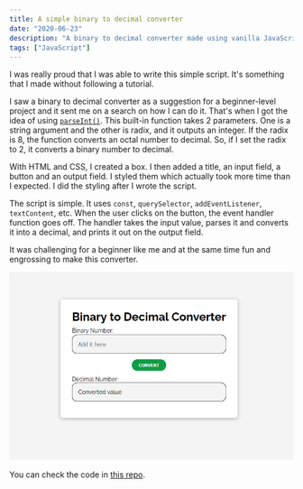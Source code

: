 ```yaml
---
title: A simple binary to decimal converter
date: "2020-06-23"
description: "A binary to decimal converter made using vanilla JavaScript"
tags: ["JavaScript"]
---
```


I was really proud that I was able to write this simple script. It's something that I made without following a tutorial.

I saw a binary to decimal converter as a suggestion for a beginner-level project and it sent me on a search on how I can do it. That's when I got the idea of using [`parseInt()`](https://developer.mozilla.org/en-US/docs/Web/JavaScript/Reference/Global_Objects/parseInt). This built-in function takes 2 parameters. One is a string argument and the other is radix, and it outputs an integer. If the radix is 8, the function converts an octal number to decimal. So, if I set the radix to 2, it converts a binary number to decimal.

With HTML and CSS, I created a box. I then added a title, an input field, a button and an output field. I styled them which actually took more time than I expected. I did the styling after I wrote the script.

The script is simple. It uses `const`, `querySelector`, `addEventListener`, `textContent`, etc. When the user clicks on the button, the event handler function goes off. The handler takes the input value, parses it and converts it into a decimal, and prints it out on the output field.

It was challenging for a beginner like me and at the same time fun and engrossing to make this converter.

[![Binary to decimal converter](binary-to-decimal-converter-js.png)](https://nslcoder.github.io/binarytodecimalconverter/)

You can check the code in [this repo](https://github.com/nslcoder/binarytodecimalconverter).
